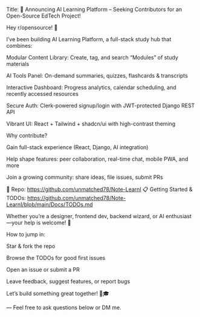 Title:
🚀 Announcing AI Learning Platform – Seeking Contributors for an Open-Source EdTech Project!

Hey r/opensource! 👋

I’ve been building AI Learning Platform, a full-stack study hub that combines:

Modular Content Library: Create, tag, and search “Modules” of study materials

AI Tools Panel: On-demand summaries, quizzes, flashcards & transcripts

Interactive Dashboard: Progress analytics, calendar scheduling, and recently accessed resources

Secure Auth: Clerk-powered signup/login with JWT-protected Django REST API

Vibrant UI: React + Tailwind + shadcn/ui with high-contrast theming

Why contribute?

Gain full-stack experience (React, Django, AI integration)

Help shape features: peer collaboration, real-time chat, mobile PWA, and more

Join a growing community: share ideas, file issues, submit PRs

🔗 Repo: https://github.com/unmatched78/Note-LearnI
📋 Getting Started & TODOs: https://github.com/unmatched78/Note-LearnI/blob/main/Docs/TODOs.md

Whether you’re a designer, frontend dev, backend wizard, or AI enthusiast—your help is welcome! 🙌

How to jump in:

Star & fork the repo

Browse the TODOs for good first issues

Open an issue or submit a PR

Leave feedback, suggest features, or report bugs

Let’s build something great together! 🚀🎓

—
Feel free to ask questions below or DM me.
